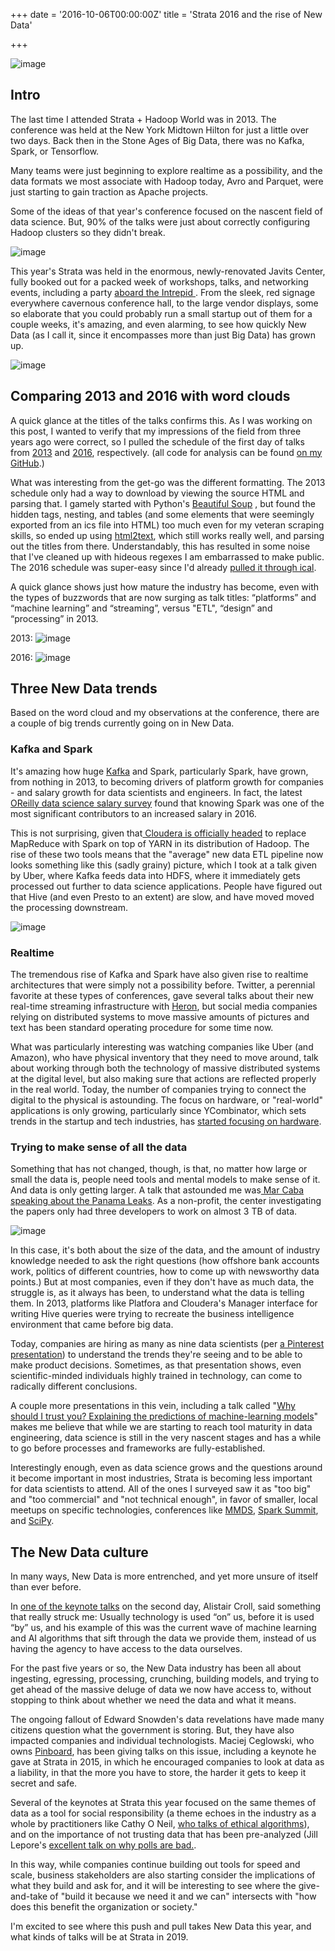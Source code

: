 +++
date = '2016-10-06T00:00:00Z'
title = 'Strata 2016 and the rise of New Data'

+++

![image](https://raw.githubusercontent.com/veekaybee/veekaybee.github.io/master/images/bigdata_old.jpg)

## Intro 

The last time I attended Strata + Hadoop World was in 2013. The conference was held at the New York Midtown Hilton for just a little over two days. Back then in the Stone Ages of Big Data, there was no Kafka, Spark, or Tensorflow. 

Many teams were just beginning to explore realtime as a possibility, and the data formats we most associate with Hadoop today, Avro and Parquet, were just starting to gain traction as Apache projects. 

Some of the ideas of that year's conference focused on the nascent field of data science.  But, 90% of the talks were just about correctly configuring Hadoop clusters so they didn't break.


![image](https://raw.githubusercontent.com/veekaybee/veekaybee.github.io/master/images/strata2016.jpg)

This year's Strata was held in the enormous, newly-renovated Javits Center, fully booked out for a packed week of workshops, talks, and networking events, including a party [aboard the Intrepid ](http://conferences.oreilly.com/strata/hadoop-big-data-ny/public/schedule/detail/52918). From the sleek, red signage everywhere cavernous conference hall, to the large vendor displays, some so elaborate that you could probably run a small startup out of them for a couple weeks, it's amazing, and even alarming, to see how quickly New Data (as I call it, since it encompasses more than just Big Data) has grown up. 


![image](https://raw.githubusercontent.com/veekaybee/veekaybee.github.io/master/images/stratapan.png)


## Comparing 2013 and 2016 with word clouds

A quick glance at the titles of the talks confirms this. As I was working on this post, I wanted to verify that my impressions of the field from three years ago were correct, so I pulled the schedule of the first day of talks from [2013](http://conferences.oreilly.com/strata/stratany2013/public/schedule/grid/public/2013-10-29) and [2016](http://conferences.oreilly.com/strata/hadoop-big-data-ny/public/schedule/grid/public/2016-09-28), respectively. (all code for analysis can be found [on my GitHub](https://github.com/veekaybee/wordcloud).)

What was interesting from the get-go was the different formatting. The 2013 schedule only had a way to download by viewing the source HTML and parsing that. I gamely started with Python's [Beautiful Soup](https://www.crummy.com/software/BeautifulSoup/bs4/doc/) , but found the hidden tags, nesting, and tables (and some elements that were seemingly exported from an ics file into HTML) too much even for my veteran scraping skills, so ended up using [html2text](https://github.com/aaronsw/html2text), which still works really well, and parsing out the titles from there. Understandably, this has resulted in some noise that I've cleaned up with hideous regexes I am embarrassed to make public. The 2016 schedule was super-easy since I'd already [pulled it through ical](http://veekaybee.github.io/how-to-parse-emails-with-python/). 

A quick glance shows just how mature the industry has become, even with the types of buzzwords that are now surging as talk titles: “platforms” and “machine learning” and “streaming”, versus "ETL", “design” and “processing” in 2013. 

2013:
![image](https://raw.githubusercontent.com/veekaybee/veekaybee.github.io/master/images/2013wc.png) 


2016:
![image](https://raw.githubusercontent.com/veekaybee/veekaybee.github.io/master/images/2016wc.png)


## Three New Data trends

Based on the word cloud and my observations at the conference, there are a couple of big trends currently going on in New Data. 

### Kafka and Spark 
It's amazing how huge [Kafka](http://conferences.oreilly.com/strata/hadoop-big-data-ny/public/schedule/detail/51552) and Spark, particularly Spark, have grown, from nothing in 2013, to becoming drivers of platform growth for companies - and salary growth for data scientists and engineers. In fact, the latest [OReilly data science salary survey](http://www.oreilly.com/data/free/files/2016-data-science-salary-survey.pdf) found that knowing Spark was one of the most significant contributors to an increased salary in 2016. 

This is not surprising, given that[ Cloudera is officially headed](http://www.datacenterknowledge.com/archives/2015/09/09/cloudera-aims-to-replace-mapreduce-with-spark-as-default-hadoop-framework/) to replace MapReduce with Spark on top of YARN in its distribution of Hadoop.  The rise of these two tools means that the "average" new data ETL pipeline now looks something like this (sadly grainy) picture, which I took at a talk given by Uber, where Kafka feeds data into HDFS, where it immediately gets processed out further to data science applications. People have figured out that Hive (and even Presto to an extent) are slow, and have moved moved the processing downstream. 

![image](https://raw.githubusercontent.com/veekaybee/veekaybee.github.io/master/images/uber.JPG)

### Realtime
The tremendous rise of Kafka and Spark have also given rise to realtime architectures that were simply not a possibility before. Twitter, a perennial favorite at these types of conferences, gave several talks about their new real-time streaming infrastructure with [Heron](https://twitter.github.io/heron/), but social media companies relying on distributed systems to move massive amounts of pictures and text has been standard operating procedure for some time now. 

What was particularly interesting was watching companies like Uber (and Amazon), who have physical inventory that they need to move around, talk about working through both the technology of massive distributed systems at the digital level, but also making sure that actions are reflected properly in the real world. Today, the number of companies trying to connect the digital to the physical is astounding.   The focus on hardware, or "real-world" applications is only growing, particularly since YCombinator, which sets trends in the startup and tech industries, has [started focusing on hardware](https://www.ycombinator.com/hardware/). 


### Trying to make sense of all the data

Something that has not changed, though, is that, no matter how large or small the data is, people need tools and mental models to make sense of it. And data is only getting larger. A talk that astounded me was[ Mar Caba speaking about the Panama Leaks](http://conferences.oreilly.com/strata/hadoop-big-data-ny/public/schedule/detail/54852). As a non-profit, the center investigating the papers only had three developers to work on almost 3 TB of data.

![image](https://raw.githubusercontent.com/veekaybee/veekaybee.github.io/master/images/panama.png)

In this case, it's both about the size of the data, and the amount of industry knowledge needed to ask the right questions (how offshore bank accounts work, politics of different countries, how to come up with newsworthy data points.) But at most companies, even if they don't have as much data, the struggle is, as it always has been, to understand what the data is telling them. In 2013, platforms like Platfora and Cloudera's Manager interface for writing Hive queries were trying to recreate the business intelligence environment that came before big data.

Today, companies are hiring as many as nine data scientists (per [a Pinterest presentation](http://www.slideshare.net/JuneAndrews/replication-in-data-science-a-dance-between-data-science-machine-learning-strata-2016)) to understand the trends they're seeing and to be able to make product decisions. Sometimes, as that presentation shows, even scientific-minded individuals highly trained in technology, can come to radically different conclusions.  

A couple more presentations in this vein, including a talk called "[Why should I trust you? Explaining the predictions of machine-learning models](http://conferences.oreilly.com/strata/hadoop-big-data-ny/public/schedule/detail/51777)" makes me believe that while we are starting to reach tool maturity in data engineering, data science is still in the very nascent stages and has a while to go before processes and frameworks are fully-established. 

Interestingly enough, even as data science grows and the questions around it become important in most industries, Strata is becoming less important for data scientists to attend. All of the ones I surveyed saw it as "too big" and "too commercial" and "not technical enough", in favor of smaller, local meetups on specific technologies, conferences like [MMDS](https://mmds-data.org/), [Spark Summit](https://spark-summit.org/2016/), and [SciPy](http://scipy2016.scipy.org/ehome/index.php?eventid=146062&tabid=332930&). 

## The New Data culture

In many ways, New Data is more entrenched, and yet more unsure of itself than ever before. 

In [one of the keynote talks](http://conferences.oreilly.com/strata/hadoop-big-data-ny/public/schedule/detail/54541) on the second day, Alistair Croll, said something that really struck me: Usually technology is used “on” us, before it is used “by” us, and his example of this was the current wave of machine learning and AI algorithms that sift through the data we provide them, instead of us having the agency to have access to the data ourselves. 

For the past five years or so, the New Data industry has been all about ingesting, egressing, processing, crunching, building models, and trying to get ahead of the massive deluge of data we now have access to, without stopping to think about whether we need the data and what it means. 

The ongoing fallout of Edward Snowden's data revelations have made many citizens question what the government is storing. But, they have also impacted companies and individual technologists. Maciej Ceglowski, who owns [Pinboard](https://pinboard.in/), has been giving talks on this issue, including a keynote he gave at Strata in 2015, in which he encouraged companies to look at data as a liability, in that the more you have to store, the harder it gets to keep it secret and safe. 

Several of the keynotes at Strata this year focused on the same themes of data as a tool for social responsibility (a theme echoes in the industry as a whole by practitioners like Cathy O Neil, [who talks of ethical algorithms](http://www.econtalk.org/archives/2016/10/cathy_oneil_on_1.html)), and on the importance of not trusting data that has been pre-analyzed (Jill Lepore's [excellent talk on why polls are bad.](http://conferences.oreilly.com/strata/hadoop-big-data-ny/public/schedule/detail/54429). 

In this way, while companies continue building out tools for speed and scale, business stakeholders are also starting consider the implications of what they build and ask for, and it will be interesting to see where the give-and-take of "build it because we need it and we can" intersects with "how does this benefit the organization or society."

I'm excited to see where this push and pull takes New Data this year, and what kinds of talks will be at Strata in 2019. 


